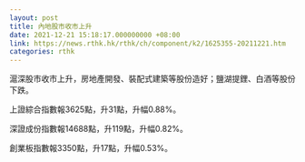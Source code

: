 ```yaml
---
layout: post
title: 內地股市收市上升
date: 2021-12-21 15:18:17.000000000 +08:00
link: https://news.rthk.hk/rthk/ch/component/k2/1625355-20211221.htm
categories: rthk
---
```


滬深股市收市上升，房地產開發、裝配式建築等股份造好；鹽湖提鋰、白酒等股份下跌。

上證綜合指數報3625點，升31點，升幅0.88%。

深證成份指數報14688點，升119點，升幅0.82%。

創業板指數報3350點，升17點，升幅0.53%。

